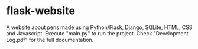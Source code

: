 # flask-website
A website about pens made using Python/Flask, Django, SQLite, HTML, CSS and Javascript.
Execute "main.py" to run the project.
Check "Development Log.pdf" for the full documentation.
